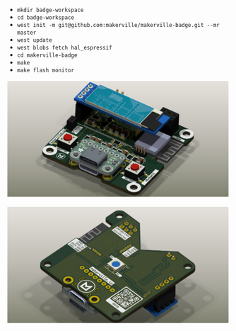
- `mkdir badge-workspace`
- `cd badge-workspace`
- `west init -m git@github.com:makerville/makerville-badge.git --mr master`
- `west update`
- `west blobs fetch hal_espressif`
- `cd makerville-badge`
- `make`
- `make flash monitor`

![mBadge25_TOP](/hw_pcb/mbadge25_v1/renders/mbadge25_TOP.png)

![mBadge25_BOT](/hw_pcb/mbadge25_v1/renders/mbadge25_BOT.png)

